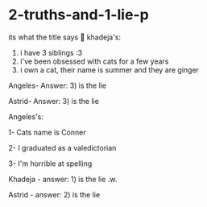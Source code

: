 # 2-truths-and-1-lie-p
its what the title says 🙂
khadeja's:
1. i have 3 siblings :3
2. i've been obsessed with cats for a few years
3. i own a cat, their name is summer and they are ginger

Angeles- Answer: 3) is the lie

Astrid- Answer: 3) is the lie

Angeles's:

1- Cats name is Conner

2- I graduated as a valedictorian 

3- I'm horrible at spelling

Khadeja - answer: 1) is the lie .w.

Astrid - answer: 2) is the lie 
